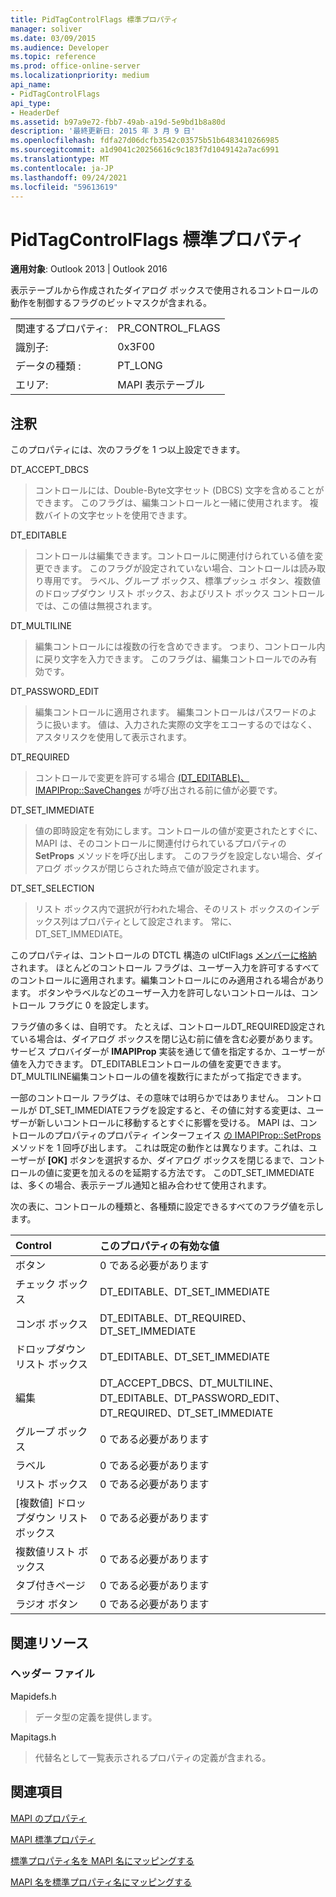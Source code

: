 ```yaml
---
title: PidTagControlFlags 標準プロパティ
manager: soliver
ms.date: 03/09/2015
ms.audience: Developer
ms.topic: reference
ms.prod: office-online-server
ms.localizationpriority: medium
api_name:
- PidTagControlFlags
api_type:
- HeaderDef
ms.assetid: b97a9e72-fbb7-49ab-a19d-5e9bd1b8a80d
description: '最終更新日: 2015 年 3 月 9 日'
ms.openlocfilehash: fdfa27d06dcfb3542c03575b51b6483410266985
ms.sourcegitcommit: a1d9041c20256616c9c183f7d1049142a7ac6991
ms.translationtype: MT
ms.contentlocale: ja-JP
ms.lasthandoff: 09/24/2021
ms.locfileid: "59613619"
---
```

# <a name="pidtagcontrolflags-canonical-property"></a>PidTagControlFlags 標準プロパティ

  
  
**適用対象**: Outlook 2013 | Outlook 2016 
  
表示テーブルから作成されたダイアログ ボックスで使用されるコントロールの動作を制御するフラグのビットマスクが含まれる。
  
|||
|:-----|:-----|
|関連するプロパティ:  <br/> |PR_CONTROL_FLAGS  <br/> |
|識別子:  <br/> |0x3F00  <br/> |
|データの種類 :   <br/> |PT_LONG  <br/> |
|エリア:  <br/> |MAPI 表示テーブル  <br/> |
   
## <a name="remarks"></a>注釈

このプロパティには、次のフラグを 1 つ以上設定できます。
  
DT_ACCEPT_DBCS 
  
> コントロールには、Double-Byte文字セット (DBCS) 文字を含めることができます。 このフラグは、編集コントロールと一緒に使用されます。 複数バイトの文字セットを使用できます。
    
DT_EDITABLE 
  
> コントロールは編集できます。コントロールに関連付けられている値を変更できます。 このフラグが設定されていない場合、コントロールは読み取り専用です。 ラベル、グループ ボックス、標準プッシュ ボタン、複数値のドロップダウン リスト ボックス、およびリスト ボックス コントロールでは、この値は無視されます。
    
DT_MULTILINE 
  
> 編集コントロールには複数の行を含めできます。 つまり、コントロール内に戻り文字を入力できます。 このフラグは、編集コントロールでのみ有効です。
    
DT_PASSWORD_EDIT 
  
> 編集コントロールに適用されます。 編集コントロールはパスワードのように扱います。 値は、入力された実際の文字をエコーするのではなく、アスタリスクを使用して表示されます。
    
DT_REQUIRED 
  
> コントロールで変更を許可する場合 [(DT_EDITABLE)、IMAPIProp::SaveChanges](imapiprop-savechanges.md) が呼び出される前に値が必要です。 
    
DT_SET_IMMEDIATE 
  
> 値の即時設定を有効にします。コントロールの値が変更されたとすぐに、MAPI は、そのコントロールに関連付けられているプロパティの **SetProps** メソッドを呼び出します。 このフラグを設定しない場合、ダイアログ ボックスが閉じらされた時点で値が設定されます。 
    
DT_SET_SELECTION 
  
> リスト ボックス内で選択が行われた場合、そのリスト ボックスのインデックス列はプロパティとして設定されます。 常に、DT_SET_IMMEDIATE。
    
このプロパティは、コントロールの DTCTL 構造の ulCtlFlags [メンバーに格納](dtctl.md) されます。 ほとんどのコントロール フラグは、ユーザー入力を許可するすべてのコントロールに適用されます。編集コントロールにのみ適用される場合があります。 ボタンやラベルなどのユーザー入力を許可しないコントロールは、コントロール フラグに 0 を設定します。 
  
フラグ値の多くは、自明です。 たとえば、コントロールDT_REQUIRED設定されている場合は、ダイアログ ボックスを閉じ込む前に値を含む必要があります。 サービス プロバイダーが **IMAPIProp** 実装を通じて値を指定するか、ユーザーが値を入力できます。 DT_EDITABLEコントロールの値を変更できます。 DT_MULTILINE編集コントロールの値を複数行にまたがって指定できます。 
  
一部のコントロール フラグは、その意味では明らかではありません。 コントロールが DT_SET_IMMEDIATEフラグを設定すると、その値に対する変更は、ユーザーが新しいコントロールに移動するとすぐに影響を受ける。 MAPI は、コントロールのプロパティのプロパティ インターフェイス [の IMAPIProp::SetProps](imapiprop-setprops.md) メソッドを 1 回呼び出します。 これは既定の動作とは異なります。これは、ユーザーが **[OK]** ボタンを選択するか、ダイアログ ボックスを閉じるまで、コントロールの値に変更を加えるのを延期する方法です。 このDT_SET_IMMEDIATEは、多くの場合、表示テーブル通知と組み合わせて使用されます。 
  
次の表に、コントロールの種類と、各種類に設定できるすべてのフラグ値を示します。
  
|**Control**|**このプロパティの有効な値**|
|:-----|:-----|
|ボタン  <br/> |0 である必要があります  <br/> |
|チェック ボックス  <br/> |DT_EDITABLE、DT_SET_IMMEDIATE  <br/> |
|コンボ ボックス  <br/> |DT_EDITABLE、DT_REQUIRED、DT_SET_IMMEDIATE  <br/> |
|ドロップダウン リスト ボックス  <br/> |DT_EDITABLE、DT_SET_IMMEDIATE  <br/> |
|編集  <br/> |DT_ACCEPT_DBCS、DT_MULTILINE、DT_EDITABLE、DT_PASSWORD_EDIT、DT_REQUIRED、DT_SET_IMMEDIATE  <br/> |
|グループ ボックス  <br/> |0 である必要があります  <br/> |
|ラベル  <br/> |0 である必要があります  <br/> |
|リスト ボックス  <br/> |0 である必要があります  <br/> |
|[複数値] ドロップダウン リスト ボックス  <br/> |0 である必要があります  <br/> |
|複数値リスト ボックス  <br/> |0 である必要があります  <br/> |
|タブ付きページ  <br/> |0 である必要があります  <br/> |
|ラジオ ボタン  <br/> |0 である必要があります  <br/> |
   
## <a name="related-resources"></a>関連リソース

### <a name="header-files"></a>ヘッダー ファイル

Mapidefs.h
  
> データ型の定義を提供します。
    
Mapitags.h
  
> 代替名として一覧表示されるプロパティの定義が含まれる。
    
## <a name="see-also"></a>関連項目



[MAPI のプロパティ](mapi-properties.md)
  
[MAPI 標準プロパティ](mapi-canonical-properties.md)
  
[標準プロパティ名を MAPI 名にマッピングする](mapping-canonical-property-names-to-mapi-names.md)
  
[MAPI 名を標準プロパティ名にマッピングする](mapping-mapi-names-to-canonical-property-names.md)

